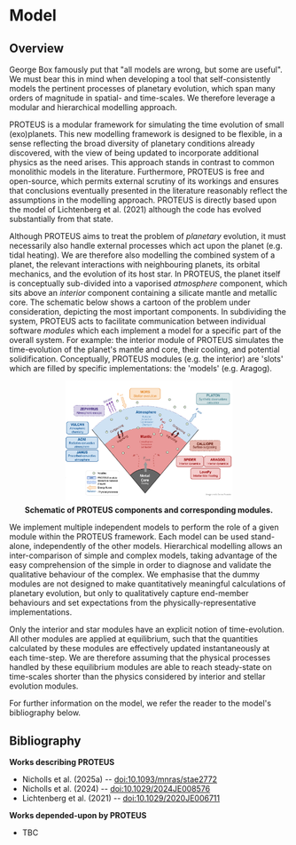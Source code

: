 # Model

## Overview

George Box famously put that "all models are wrong, but some are useful". We must bear this in mind when developing a tool that self-consistently models the pertinent processes of planetary evolution, which span many orders of magnitude in spatial- and time-scales. We therefore leverage a modular and hierarchical modelling approach.

PROTEUS is a modular framework for simulating the time evolution of small (exo)planets. This new modelling framework is designed to be flexible, in a sense reflecting the broad diversity of planetary conditions already discovered, with the view of being updated to incorporate additional physics as the need arises. This approach stands in contrast to common monolithic models in the literature. Furthermore, PROTEUS is free and open-source, which permits external scrutiny of its workings and ensures that conclusions eventually presented in the literature reasonably reflect the assumptions in the modelling approach. PROTEUS is directly based upon the model of Lichtenberg et al. (2021) although the code has evolved substantially from that state.

Although PROTEUS aims to treat the problem of *planetary* evolution, it must necessarily also handle external processes which act upon the planet (e.g. tidal heating). We are therefore also modelling the combined system of a planet, the relevant interactions with neighbouring planets, its orbital mechanics, and the evolution of its host star. In PROTEUS, the planet itself is conceptually sub-divided into a vaporised *atmosphere* component, which sits above an *interior* component containing a silicate mantle and metallic core. The schematic below shows a cartoon of the problem under consideration, depicting the most important components. In subdividing the system, PROTEUS acts to facilitate communication between individual software *modules* which each implement a model for a specific part of the overall system. For example: the interior module of PROTEUS simulates the time-evolution of the planet's mantle and core, their cooling, and potential solidification. Conceptually, PROTEUS modules (e.g. the interior) are 'slots' which are filled by specific implementations: the 'models' (e.g. Aragog).

<p align="center">
      <img src="https://raw.githubusercontent.com/FormingWorlds/PROTEUS/refs/heads/main/docs/assets/schematic.png" style="max-width: 60%; height: auto;"></br>
      <b>Schematic of PROTEUS components and corresponding modules.</b> </br>
</p>

We implement multiple independent models to perform the role of a given module within the PROTEUS framework. Each model can be used stand-alone, independently of the other models. Hierarchical modelling allows an inter-comparison of simple and complex models, taking advantage of the easy comprehension of the simple in order to diagnose and validate the qualitative behaviour of the complex. We emphasise that the dummy modules are not designed to make quantitatively meaningful calculations of planetary evolution, but only to qualitatively capture end-member behaviours and set expectations from the physically-representative implementations.

Only the interior and star modules have an explicit notion of time-evolution. All other modules are applied at equilibrium, such that the quantities calculated by these modules are effectively updated instantaneously at each time-step. We are therefore assuming that the physical processes handled by these equilibrium modules are able to reach steady-state on time-scales shorter than the physics considered by interior and stellar evolution modules.

For further information on the model, we refer the reader to the model's bibliography below.

## Bibliography

**Works describing PROTEUS**

* Nicholls et al. (2025a)   -- [doi:10.1093/mnras/stae2772](https://doi.org/10.1093/mnras/stae2772)
* Nicholls et al. (2024)    -- [doi:10.1029/2024JE008576](https://doi.org/10.1029/2024JE008576)
* Lichtenberg et al. (2021) -- [doi:10.1029/2020JE006711](https://doi.org/10.1029/2020JE006711)

**Works depended-upon by PROTEUS**

* TBC
